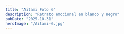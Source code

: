```yaml
---
title: "Aitami Foto 6"
description: "Retrato emocional en blanco y negro"
pubDate: "2025-10-31"
heroImage: "/Aitami-6.jpg"
---
```

